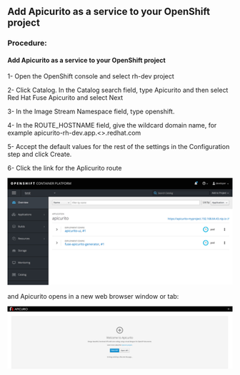 ## Add Apicurito as a service to your OpenShift project



### Procedure:

#### Add Apicurito as a service to your OpenShift project

1- Open the OpenShift console and select rh-dev project

2- Click Catalog. In the Catalog search field, type Apicurito and then select Red Hat Fuse Apicurito and select Next

3- In the Image Stream Namespace field, type openshift.

4- In the ROUTE_HOSTNAME field, give the wildcard domain name, for example apicurito-rh-dev.app.<>.redhat.com

5- Accept the default values for the rest of the settings in the Configuration step and click Create.

6- Click the link for the Aplicurito route 
                                            


 ![alt text](../images/apicurito_instance_create_04.png "Create the API (service)")

and Apicurito opens in a new web browser window or tab:

![alt text](../images/apicurito_instance_create_05.png "Create the API (service)")